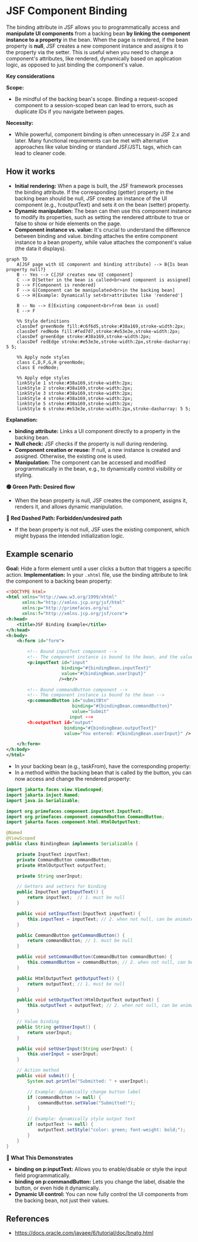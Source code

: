 # JSF Component Binding

The binding attribute in JSF allows you to programmatically access and **manipulate UI components** from a backing bean
**by linking the component instance to a property** in the bean. When the page is rendered, if the bean property is **null**, 
JSF creates a new component instance and assigns it to the property via the setter. This is useful when you need to 
change a component's attributes, like rendered, dynamically based on application logic, as opposed to just binding the component's value.

**Key considerations**

**Scope:**
- Be mindful of the backing bean's scope. Binding a request-scoped component to a session-scoped bean can lead to errors, such as duplicate IDs if you navigate between pages.

**Necessity:**
- While powerful, component binding is often unnecessary in JSF 2.x and later. Many functional requirements can be met with alternative approaches like value binding or standard JSF/JSTL tags, which can lead to cleaner code. 

## How it works
- **Initial rendering:** When a page is built, the JSF framework processes the binding attribute. If the corresponding (getter) property in the backing bean should be null, JSF creates an instance of the UI component (e.g., h:outputText) and sets it on the bean (setter) property.
- **Dynamic manipulation:** The bean can then use this component instance to modify its properties, such as setting the rendered attribute to true or false to show or hide elements on the page.
- **Component instance vs. value:** It's crucial to understand the difference between binding and value. binding attaches the entire component instance to a bean property, while value attaches the component's value (the data it displays). 

```mermaid 
graph TD
    A[JSF page with UI component and binding attribute] --> B{Is bean property null?}
    B -- Yes --> C[JSF creates new UI component]
    C --> D[Setter in the bean is called<br>and component is assigned]
    D --> F[Component is rendered]
    F --> G[Component can be manipulated<br>in the backing bean]
    G --> H[Example: Dynamically set<br>attributes like 'rendered']

    B -- No --> E[Existing component<br>from bean is used]
    E --> F

    %% Style definitions
    classDef greenNode fill:#c6f6d5,stroke:#38a169,stroke-width:2px;
    classDef redNode fill:#fed7d7,stroke:#e53e3e,stroke-width:2px;
    classDef greenEdge stroke:#38a169,stroke-width:2px;
    classDef redEdge stroke:#e53e3e,stroke-width:2px,stroke-dasharray: 5 5;

    %% Apply node styles
    class C,D,F,G,H greenNode;
    class E redNode;

    %% Apply edge styles
    linkStyle 1 stroke:#38a169,stroke-width:2px;
    linkStyle 2 stroke:#38a169,stroke-width:2px;
    linkStyle 3 stroke:#38a169,stroke-width:2px;
    linkStyle 4 stroke:#38a169,stroke-width:2px;
    linkStyle 5 stroke:#38a169,stroke-width:2px;
    linkStyle 6 stroke:#e53e3e,stroke-width:2px,stroke-dasharray: 5 5;
```
**Explanation:**
- **binding attribute:** Links a UI component directly to a property in the backing bean.
- **Null check:** JSF checks if the property is null during rendering.
- **Component creation or reuse:** If null, a new instance is created and assigned. Otherwise, the existing one is used.
- **Manipulation:** The component can be accessed and modified programmatically in the bean, e.g., to dynamically control visibility or styling.

**🟢 Green Path: Desired flow**
- When the bean property is null, JSF creates the component, assigns it, renders it, and allows dynamic manipulation.

**🚫 Red Dashed Path: Forbidden/undesired path**
- If the bean property is not null, JSF uses the existing component, which might bypass the intended initialization logic.


## Example scenario
**Goal:** Hide a form element until a user clicks a button that triggers a specific action.
**Implementation:**
In your `.xhtml` file, use the binding attribute to link the component to a backing bean property:

```xml
<!DOCTYPE html>
<html xmlns="http://www.w3.org/1999/xhtml"
      xmlns:h="http://xmlns.jcp.org/jsf/html"
      xmlns:p="http://primefaces.org/ui"
      xmlns:f="http://xmlns.jcp.org/jsf/core">
<h:head>
    <title>JSF Binding Example</title>
</h:head>
<h:body>
    <h:form id="form">

        <!-- Bound inputText component -->
        <!-- The component instance is bound to the bean, and the value is also bound -->
        <p:inputText id="input"
                     binding="#{bindingBean.inputText}"
                     value="#{bindingBean.userInput}"
                    /><br/>

        <!-- Bound commandButton component -->
        <!-- The component instance is bound to the bean -->
        <p:commandButton id="submitBtn"
                         binding="#{bindingBean.commandButton}"
                         value="Submit"
                        input -->
        <h:outputText id="output"
                      binding="#{bindingBean.outputText}"
                      value="You entered: #{bindingBean.userInput}" />

    </h:form>
</h:body>
</html>
```
- In your backing bean (e.g., taskFrom), have the corresponding property:
- In a method within the backing bean that is called by the button, you can now access and change the rendered property:

```java
import jakarta.faces.view.ViewScoped;
import jakarta.inject.Named;
import java.io.Serializable;

import org.primefaces.component.inputtext.InputText;
import org.primefaces.component.commandbutton.CommandButton;
import jakarta.faces.component.html.HtmlOutputText;

@Named
@ViewScoped
public class BindingBean implements Serializable {

    private InputText inputText;
    private CommandButton commandButton;
    private HtmlOutputText outputText;

    private String userInput;

    // Getters and setters for binding
    public InputText getInputText() {
        return inputText;  // 1. must be null
    }

    public void setInputText(InputText inputText) {
        this.inputText = inputText; // 2. when not null, can be animate
    }

    public CommandButton getCommandButton() {
        return commandButton; // 1. must be null
    }

    public void setCommandButton(CommandButton commandButton) {
        this.commandButton = commandButton; // 2. when not null, can be animate
    }

    public HtmlOutputText getOutputText() {
        return outputText; // 1. must be null
    }

    public void setOutputText(HtmlOutputText outputText) {
        this.outputText = outputText; // 2. when not null, can be animate
    }

    // Value binding
    public String getUserInput() {
        return userInput;
    }

    public void setUserInput(String userInput) {
        this.userInput = userInput;
    }

    // Action method
    public void submit() {
        System.out.println("Submitted: " + userInput);

        // Example: dynamically change button label
        if (commandButton != null) {
            commandButton.setValue("Submitted!");
        }

        // Example: dynamically style output text
        if (outputText != null) {
            outputText.setStyle("color: green; font-weight: bold;");
        }
    }
}
```

**🧠 What This Demonstrates**

- **binding on p:inputText:** Allows you to enable/disable or style the input field programmatically.
- **binding on p:commandButton:** Lets you change the label, disable the button, or even hide it dynamically.
- **Dynamic UI control:** You can now fully control the UI components from the backing bean, not just their values.

## References

- https://docs.oracle.com/javaee/6/tutorial/doc/bnatg.html
